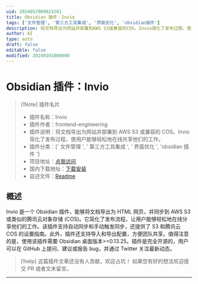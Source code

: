 ```yaml
---
uid: 2024052909024281
title: Obsidian 插件：Invio
tags: ['文件管理', '第三方工具集成', '界面优化', 'obsidian插件']
description: 将文档导出为网站并部署到AWS S3或兼容的COS。Invio简化了发布过程，使用户能够轻松地在线共享他们的工作。
author: AI
type: auto
draft: false
editable: false
modified: 20240101000000
---
```


# Obsidian 插件：Invio

> [!Note] 插件名片
> - 插件名称：Invio
> - 插件作者：frontend-engineering
> - 插件说明：将文档导出为网站并部署到 AWS S3 或兼容的 COS。Invio 简化了发布过程，使用户能够轻松地在线共享他们的工作。
> - 插件分类：[' 文件管理 ', ' 第三方工具集成 ', ' 界面优化 ', 'obsidian 插件 ']
> - 项目地址：[点我访问](https://github.com/frontend-engineering/Invio)
> - 国内下载地址：[下载安装](https://pkmer.cn/products/plugin/pluginMarket/?invio)
> - 自述文件：[Readme](https://ghproxy.net/https://raw.githubusercontent.com/frontend-engineering/Invio/main/README.md)

## 概述

Invio 是一个 Obsidian 插件，能够将文档导出为 HTML 网页，并同步到 AWS S3 或类似的腾讯云对象存储 (COS)。它简化了发布流程，让用户能够轻松地在线分享他们的工作。该插件支持自动同步和手动触发同步，还提供了 S3 和腾讯云 COS 的设置指南。此外，插件还支持导入和导出配置，方便团队共享。值得注意的是，使用该插件需要 Obsidian 桌面版本>=0.13.25。插件是完全开源的，用户可以在 GitHub 上提问、建议或报告 bug，并通过 Twitter 关注最新动态。

> [!help]
> 这篇插件文章还没有人贡献，欢迎占坑！
> 如果您有好的想法欢迎提交 PR 或者文末留言。

---



